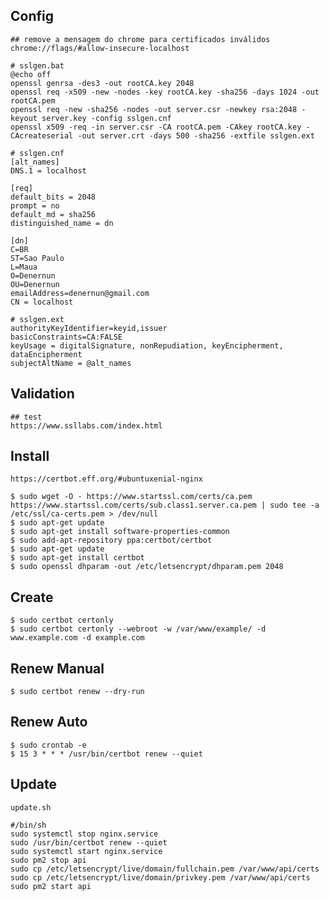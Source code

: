 ## Config

    ## remove a mensagem do chrome para certificados inválidos
    chrome://flags/#allow-insecure-localhost

    # sslgen.bat
    @echo off
    openssl genrsa -des3 -out rootCA.key 2048
    openssl req -x509 -new -nodes -key rootCA.key -sha256 -days 1024 -out rootCA.pem
    openssl req -new -sha256 -nodes -out server.csr -newkey rsa:2048 -keyout server.key -config sslgen.cnf
    openssl x509 -req -in server.csr -CA rootCA.pem -CAkey rootCA.key -CAcreateserial -out server.crt -days 500 -sha256 -extfile sslgen.ext
    
    # sslgen.cnf
    [alt_names]
    DNS.1 = localhost
        
    [req]
    default_bits = 2048
    prompt = no
    default_md = sha256
    distinguished_name = dn

    [dn]
    C=BR
    ST=Sao Paulo
    L=Maua
    O=Denernun
    OU=Denernun
    emailAddress=denernun@gmail.com
    CN = localhost

    # sslgen.ext
    authorityKeyIdentifier=keyid,issuer
    basicConstraints=CA:FALSE
    keyUsage = digitalSignature, nonRepudiation, keyEncipherment, dataEncipherment
    subjectAltName = @alt_names

## Validation

    ## test
    https://www.ssllabs.com/index.html

## Install

    https://certbot.eff.org/#ubuntuxenial-nginx

    $ sudo wget -O - https://www.startssl.com/certs/ca.pem https://www.startssl.com/certs/sub.class1.server.ca.pem | sudo tee -a /etc/ssl/ca-certs.pem > /dev/null
    $ sudo apt-get update
    $ sudo apt-get install software-properties-common
    $ sudo add-apt-repository ppa:certbot/certbot
    $ sudo apt-get update
    $ sudo apt-get install certbot
    $ sudo openssl dhparam -out /etc/letsencrypt/dhparam.pem 2048

## Create

    $ sudo certbot certonly
    $ sudo certbot certonly --webroot -w /var/www/example/ -d www.example.com -d example.com

## Renew Manual

    $ sudo certbot renew --dry-run

## Renew Auto

    $ sudo crontab -e
    $ 15 3 * * * /usr/bin/certbot renew --quiet

## Update

    update.sh

    #/bin/sh
    sudo systemctl stop nginx.service
    sudo /usr/bin/certbot renew --quiet
    sudo systemctl start nginx.service
    sudo pm2 stop api
    sudo cp /etc/letsencrypt/live/domain/fullchain.pem /var/www/api/certs
    sudo cp /etc/letsencrypt/live/domain/privkey.pem /var/www/api/certs
    sudo pm2 start api

